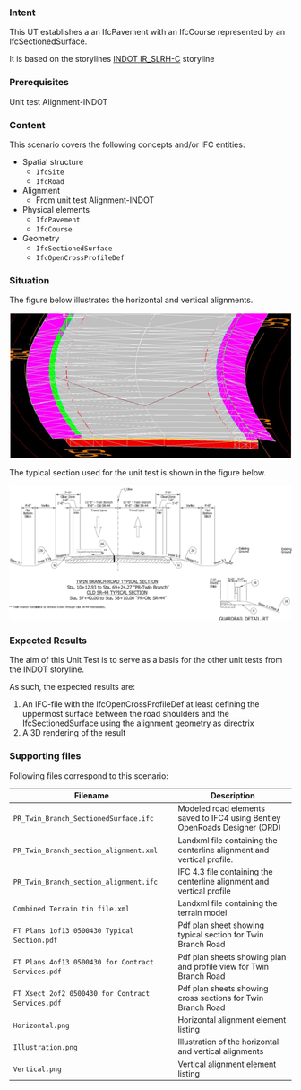 ### Intent

This UT establishes a an IfcPavement with an IfcCourse represented by an IfcSectionedSurface.

It is based on the storylines [INDOT IR_SLRH-C](https://app.box.com/file/731742565663?s=x8prri9nbc1n0x2bjaezeqxvkr9o03sw) storyline

### Prerequisites

Unit test Alignment-INDOT

### Content

This scenario covers the following concepts and/or IFC entities:

- Spatial structure
    - `IfcSite`
    - `IfcRoad`
- Alignment
    - From unit test Alignment-INDOT
- Physical elements
    - `IfcPavement`
    - `IfcCourse`
- Geometry
    - `IfcSectionedSurface`
    - `IfcOpenCrossProfileDef`

### Situation

The figure below illustrates the horizontal and vertical alignments.

![](./Illustration.PNG)

The typical section used for the unit test is shown in the figure below.

![](./typicalsection.png)

### Expected Results

The aim of this Unit Test is to serve as a basis for the other unit tests from the INDOT storyline.

As such, the expected results are:

1. An IFC-file with the IfcOpenCrossProfileDef at least defining the uppermost surface between the road shoulders and the IfcSectionedSurface using the alignment geometry as directrix
2. A 3D rendering of the result

### Supporting files

Following files correspond to this scenario:

| Filename                                           | Description                                                  |
| -------------------------------------------------- | ------------------------------------------------------------ |
| `PR_Twin_Branch_SectionedSurface.ifc`              | Modeled road elements saved to IFC4 using Bentley OpenRoads Designer (ORD) |
| `PR_Twin_Branch_section_alignment.xml`             | Landxml file containing the centerline alignment and vertical profile. |
| `PR_Twin_Branch_section_alignment.ifc`             | IFC 4.3 file containing the centerline alignment and vertical profile |
| `Combined Terrain tin file.xml`                    | Landxml file containing the terrain model                    |
| `FT Plans 1of13 0500430 Typical Section.pdf`       | Pdf plan sheet showing typical section for Twin Branch Road  |
| `FT Plans 4of13 0500430 for Contract Services.pdf` | Pdf plan sheets showing plan and profile view for Twin Branch Road |
| `FT Xsect 2of2 0500430 for Contract Services.pdf`  | Pdf plan sheets showing cross sections for Twin Branch Road  |
| `Horizontal.png`                                   | Horizontal alignment element listing  |
| `Illustration.png`                                 | Illustration of the horizontal and vertical alignments  |
| `Vertical.png`                                     | Vertical alignment element listing  |
